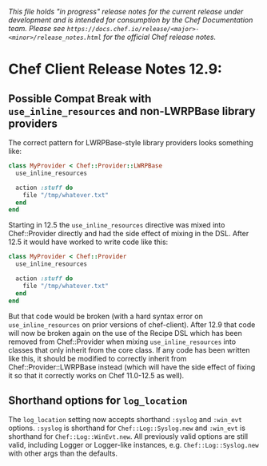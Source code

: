 *This file holds "in progress" release notes for the current release under development and is intended for consumption by the Chef Documentation team.
Please see `https://docs.chef.io/release/<major>-<minor>/release_notes.html` for the official Chef release notes.*

# Chef Client Release Notes 12.9:

## Possible Compat Break with `use_inline_resources` and non-LWRPBase library providers

The correct pattern for LWRPBase-style library providers looks something like:

```ruby
class MyProvider < Chef::Provider::LWRPBase
  use_inline_resources

  action :stuff do
    file "/tmp/whatever.txt"
  end
end
```

Starting in 12.5 the `use_inline_resources` directive was mixed into Chef::Provider directly and had the
side effect of mixing in the DSL.  After 12.5 it would have worked to write code like this:

```ruby
class MyProvider < Chef::Provider
  use_inline_resources

  action :stuff do
    file "/tmp/whatever.txt"
  end
end
```

But that code would be broken (with a hard syntax error on `use_inline_resources` on prior versions of
chef-client).  After 12.9 that code will now be broken again on the use of the Recipe DSL which has been removed
from Chef::Provider when mixing `use_inline_resources` into classes that only inherit from the core
class.  If any code has been written like this, it should be modified to correctly inherit from
Chef::Provider::LWRPBase instead (which will have the side effect of fixing it so that it correctly works
on Chef 11.0-12.5 as well).

## Shorthand options for `log_location`

The `log_location` setting now accepts shorthand `:syslog` and
`:win_evt` options. `:syslog` is shorthand for `Chef::Log::Syslog.new`
and `:win_evt` is shorthand for `Chef::Log::WinEvt.new`. All previously
valid options are still valid, including Logger or Logger-like
instances, e.g. `Chef::Log::Syslog.new` with other args than the
defaults.

